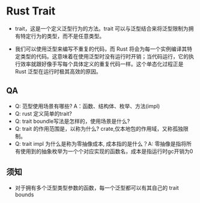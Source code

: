 # Rust Trait

- trait，这是一个定义泛型行为的方法。trait 可以与泛型结合来将泛型限制为拥有特定行为的类型，而不是任意类型。

- 我们可以使用泛型来编写不重复的代码，而 Rust 将会为每一个实例编译其特定类型的代码。这意味着在使用泛型时没有运行时开销；当代码运行，它的执行效率就跟好像手写每个具体定义的重复代码一样。这个单态化过程正是 Rust 泛型在运行时极其高效的原因。

## QA

- Q: 范型使用场景有哪些? A：函数、结构体、枚举、方法(impl)
- Q: rust 定义简单的trait?
- Q: trait boundle写法是怎样的，使用场景是什么?
- Q: trait 的作用范围是，以称为什么? crate,仅本地包的作用域，又称孤独限制。
- Q: trait impl 为什么是称为零抽像成本, 成本指的是什么？A: 零抽像是指将所有使用到的抽象枚举为一个个对应实现的函数名，成本是指运行时gc开销为0

## 须知
- 对于拥有多个泛型类型参数的函数，每一个泛型都可以有其自己的 trait bounds